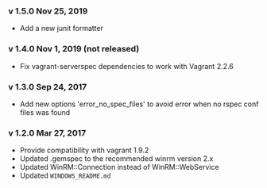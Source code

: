 ### v 1.5.0 Nov 25, 2019 
* Add a new junit formatter 

### v 1.4.0 Nov 1, 2019 (not released)
* Fix vagrant-serverspec dependencies to work with Vagrant 2.2.6

### v 1.3.0 Sep 24, 2017
* Add new options 'error_no_spec_files' to avoid error when no rspec conf files was found 

### v 1.2.0 Mar 27, 2017
* Provide compatibility with vagrant 1.9.2 
* Updated .gemspec to the recommended winrm version 2.x
* Updated WinRM::Connection instead of WinRM::WebService
* Updated `WINDOWS_README.md`

